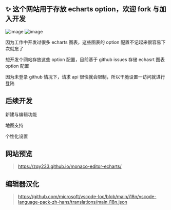 ## ✨ 这个网站用于存放 echarts option，欢迎 fork 与加入开发

![image](https://user-images.githubusercontent.com/57588553/217809666-144fb6af-6414-4d44-a93f-bc511440a244.png)
![image](https://user-images.githubusercontent.com/57588553/217809703-f318df20-fac3-4322-ad6f-bb8d3008829d.png)

因为工作中开发过很多 echarts 图表，这些图表的 option 配置不记起来很容易下次就忘了

想开发个网站存放这些 option 配置，目前基于 github issues 存储 echasrt 图表 option 配置

因为未登录 github 情况下，请求 api 很快就会限制，所以干脆设置一访问就进行登陆

## 后续开发

新建与编辑功能

地图支持

个性化设置

## 网站预览

> https://zqy233.github.io/monaco-editor-echarts/

## 编辑器汉化

> https://github.com/microsoft/vscode-loc/blob/main/i18n/vscode-language-pack-zh-hans/translations/main.i18n.json
